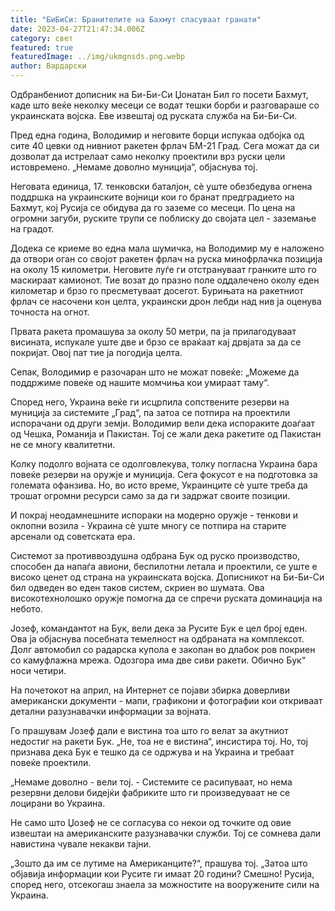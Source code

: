 ```yaml
---
title: "БиБиСи: Бранителите на Бахмут спасуваат гранати"
date: 2023-04-27T21:47:34.006Z
category: свет
featured: true
featuredImage: ../img/ukmgnsds.png.webp
author: Вардарски
---
```


Одбранбениот дописник на Би-Би-Си Џонатан Бил го посети Бахмут, каде што веќе неколку месеци се водат тешки борби и разговараше со украинската војска. Еве извештај од руската служба на Би-Би-Си.

Пред една година, Володимир и неговите борци испукаа одбојка од сите 40 цевки од нивниот ракетен фрлач БМ-21 Град. Сега можат да си дозволат да истрелаат само неколку проектили врз руски цели истовремено. „Немаме доволно муниција“, објаснува тој.

Неговата единица, 17. тенковски баталјон, сè уште обезбедува огнена поддршка на украинските војници кои го бранат предградието на Бахмут, кој Русија се обидува да го заземе со месеци. По цена на огромни загуби, руските трупи се поблиску до својата цел - заземање на градот.

Додека се криеме во една мала шумичка, на Володимир му е наложено да отвори оган со својот ракетен фрлач на руска минофрлачка позиција на околу 15 километри. Неговите луѓе ги отстрануваат гранките што го маскираат камионот. Тие возат до празно поле оддалечено околу еден километар и брзо го пресметуваат досегот. Бурињата на ракетниот фрлач се насочени кон целта, украински дрон лебди над нив ја оценува точноста на огнот.

Првата ракета промашува за околу 50 метри, па ја прилагодуваат висината, испукале уште две и брзо се враќаат кај дрвјата за да се покријат. Овој пат тие ја погодија целта.

Сепак, Володимир е разочаран што не можат повеќе: „Можеме да поддржиме повеќе од нашите момчиња кои умираат таму“.

Според него, Украина веќе ги исцрпила сопствените резерви на муниција за системите „Град“, па затоа се потпира на проектили испорачани од други земји. Володимир вели дека испораките доаѓаат од Чешка, Романија и Пакистан. Тој се жали дека ракетите од Пакистан не се многу квалитетни.

Колку подолго војната се одолговлекува, толку погласна Украина бара повеќе резерви на оружје и муниција. Сега фокусот е на подготовка за големата офанзива. Но, во исто време, Украинците сè уште треба да трошат огромни ресурси само за да ги задржат своите позиции.

И покрај неодамнешните испораки на модерно оружје - тенкови и оклопни возила - Украина сè уште многу се потпира на старите арсенали од советската ера.

Системот за противвоздушна одбрана Бук од руско производство, способен да напаѓа авиони, беспилотни летала и проектили, се уште е високо ценет од страна на украинската војска. Дописникот на Би-Би-Си бил одведен во еден таков систем, скриен во шумата. Ова високотехнолошко оружје помогна да се спречи руската доминација на небото.

Јозеф, командантот на Бук, вели дека за Русите Бук е цел број еден. Ова ја објаснува посебната темелност на одбраната на комплексот. Долг автомобил со радарска купола е закопан во длабок ров покриен со камуфлажна мрежа. Одозгора има две сиви ракети. Обично Бук“ носи четири.

На почетокот на април, на Интернет се појави збирка доверливи американски документи - мапи, графикони и фотографии кои откриваат детални разузнавачки информации за војната.

Го прашувам Јозеф дали е вистина тоа што го велат за акутниот недостиг на ракети Бук. „Не, тоа не е вистина“, инсистира тој. Но, тој признава дека Бук е тешко да се одржува и на Украина и требаат повеќе проектили.

„Немаме доволно - вели тој. - Системите се расипуваат, но нема резервни делови бидејќи фабриките што ги произведуваат не се лоцирани во Украина.

Не само што Џозеф не се согласува со некои од точките од овие извештаи на американските разузнавачки служби. Тој се сомнева дали навистина чувале некакви тајни.

„Зошто да им се лутиме на Американците?“, прашува тој. „Затоа што објавија информации кои Русите ги имаат 20 години? Смешно! Русија, според него, отсекогаш знаела за можностите на вооружените сили на Украина.
